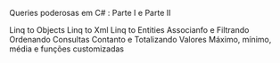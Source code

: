 Queries poderosas em C# : Parte I e Parte II

Linq to Objects
Linq to Xml
Linq to Entities
Associanfo e Filtrando
Ordenando Consultas
Contanto e Totalizando Valores
Máximo, mínimo, média e funções customizadas
